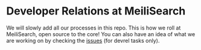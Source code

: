 # Developer Relations at MeiliSearch

We will slowly add all our processes in this repo. This is how we roll at MeiliSearch, open source to the core! You can also have an idea of what we are working on by checking the [issues](https://github.com/meilisearch/devrel/issues) (for devrel tasks only).
